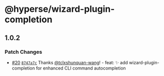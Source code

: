 # @hyperse/wizard-plugin-completion

## 1.0.2

### Patch Changes

- [#20](https://github.com/hyperse-io/wizard/pull/20) [`8747a7c`](https://github.com/hyperse-io/wizard/commit/8747a7c5675c4137bfbcc5e5065226e59164b621) Thanks [@tclxshunquan-wang](https://github.com/tclxshunquan-wang)! - feat: ✨ add wizard-plugin-completion for enhanced CLI command autocompletion
